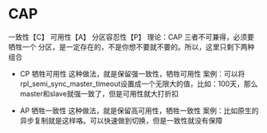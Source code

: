 # CAP
一致性【C】
可用性【A】
分区容忍性【P】
理论：CAP 三者不可兼得，必须要牺牲一个
分区，是一定存在的，不是你想不要就不要的。所以，这里只剩下两种组合

- CP 牺牲可用性
这种做法，就是保留强一致性，牺牲可用性
案例：可以将rpl_semi_sync_master_timeout设置成一个无限大的值，比如：100天，那么master和slave就强一致了，但是可用性就大打折扣

- AP 牺牲一致性
这种做法，就是保留高可用性，牺牲一致性
案例：比如原生的异步复制就是这样咯。可以快速做到切换，但是一致性就没有保障
